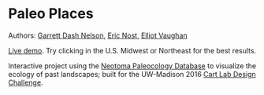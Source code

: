 # Paleo Places

Authors: [Garrett Dash Nelson](http://people.matinic.us/garrett), [Eric Nost](http://www.geography.wisc.edu/students/profile.php?p=1025), [Elliot Vaughan](http://www.geography.wisc.edu/students/profile.php?p=1074)

[Live demo](http://garrettdashnelson.github.io/paleo-places/). Try clicking in the U.S. Midwest or Northeast for the best results.

Interactive project using the [Neotoma Paleocology Database](http://neotomadb.org) to visualize the ecology of past landscapes; built for the UW-Madison 2016 [Cart Lab Design Challenge](http://geography.wisc.edu/madgeognews/2016/02/2016-cart-lab-design-challenge/).